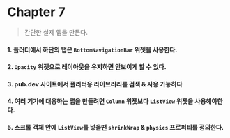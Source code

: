 # Chapter 7
> 간단한 실제 앱을 만든다.

#### 1. 플러터에서 하단의 탭은 ```BottomNavigationBar``` 위젯을 사용한다.
#### 2. ```Opacity``` 위젯으로 레이아웃을 유지하면 안보이게 할 수 있다.
#### 3. pub.dev 사이트에서 플러터용 라이브러리를 검색 & 사용 가능하다
#### 4. 여러 기기에 대응하는 앱을 만들려면 ```Column``` 위젯보다 ```ListView``` 위젯을 사용해야한다.
#### 5. 스크롤 객체 안에 ```ListView```를 넣을땐 ```shrinkWrap``` & ```physics``` 프로퍼티를 정의한다.